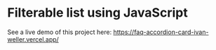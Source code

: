 # Filterable list using JavaScript

See a live demo of this project here:
https://faq-accordion-card-ivan-weller.vercel.app/
